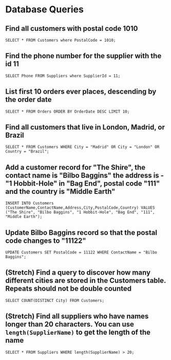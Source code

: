 # Database Queries

## Find all customers with postal code 1010

`SELECT * FROM Customers where PostalCode = 1010;`

## Find the phone number for the supplier with the id 11

`SELECT Phone FROM Suppliers where SupplierId = 11;`

## List first 10 orders ever places, descending by the order date

`SELECT * FROM Orders ORDER BY OrderDate DESC LIMIT 10;`

## Find all customers that live in London, Madrid, or Brazil

`SELECT * FROM Customers WHERE City = "Madrid" OR City = "London" OR Country = "Brazil";`

## Add a customer record for "The Shire", the contact name is "Bilbo Baggins" the address is -"1 Hobbit-Hole" in "Bag End", postal code "111" and the country is "Middle Earth"

`INSERT INTO Customers (CustomerName,ContactName,Address,City,PostalCode,Country) VALUES ("The Shire", "Bilbo Baggins", "1 Hobbit-Hole", "Bag End", "111", "Middle Earth");`

## Update Bilbo Baggins record so that the postal code changes to "11122"

`UPDATE Customers SET PostalCode = 11122 WHERE ContactName = "Bilbo Baggins";`

## (Stretch) Find a query to discover how many different cities are stored in the Customers table. Repeats should not be double counted

`SELECT COUNT(DISTINCT City) FROM Customers;`

## (Stretch) Find all suppliers who have names longer than 20 characters. You can use `length(SupplierName)` to get the length of the name

`SELECT * FROM Suppliers WHERE length(SupplierName) > 20;`
